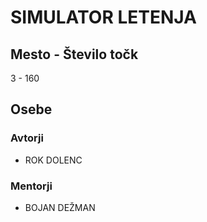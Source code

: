 # SIMULATOR LETENJA
## Mesto - Število točk
3 - 160
## Osebe
### Avtorji
 * ROK DOLENC
### Mentorji
 * BOJAN DEŽMAN